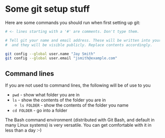 # Some git setup stuff

Here are some commands you should run when first setting up git:

```sh
# <- lines starting with a '#' are comments. Don't type them.

# Tell git your name and email address. These will be written into your commits
#  and they will be visible publicly. Replace contents accordingly.

git config --global user.name "Jay Smith"
git config --global user.email "jsmith@example.com"
```

## Command lines

If you are not used to command lines, the following will be of use to you

* `pwd` - show what folder you are in
* `ls` - show the contents of the folder you are in
  * `ls FOLDER` - show the contents of the folder you name
* `cd FOLDER` - go into a folder

The Bash command environment (distributed with Git Bash, and default in many Linux systems) is very versatile. You can get comfortable with it in less than a day :-)
